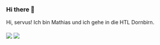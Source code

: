 ### Hi there 👋

Hi, servus! Ich bin Mathias und ich gehe in die HTL Dornbirn. 

<img align = "middle" src="https://github-readme-stats.vercel.app/api?username=SenfundToast&hide=contribs,prs&theme=gruvbox%22/%3E"/>
<img align = "middle" src="https://github-readme-stats.vercel.app/api/top-langs/?username=SenfundToast&layout=compact%22/%3E"/>
